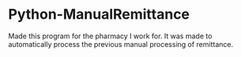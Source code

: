 # Python-ManualRemittance
Made this program for the pharmacy I work for. It was made to automatically process the previous manual processing of remittance. 
